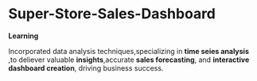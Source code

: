 # Super-Store-Sales-Dashboard
 **Learning**
 
 Incorporated data analysis  techniques,specializing in **time seies analysis** ,to deliever valuable **insights**,accurate **sales forecasting**, and **interactive dashboard creation**, driving business success.
